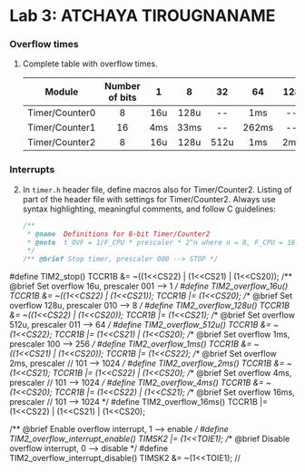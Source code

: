 # Lab 3: ATCHAYA TIROUGNANAME

### Overflow times

1. Complete table with overflow times.

   | **Module** | **Number of bits** | **1** | **8** | **32** | **64** | **128** | **256** | **1024** |
   | :-: | :-: | :-: | :-: | :-: | :-: | :-: | :-: | :-: |
   | Timer/Counter0 | 8  | 16u | 128u | -- | 1ms | -- | 4.1ms | 16.4ms |
   | Timer/Counter1 | 16 |   4ms  | 33ms   | -- | 262ms | -- | 1s | 4.2 s|
   | Timer/Counter2 | 8  |   16u  |  128u  |  512u   | 1ms |  2ms  | 4.1ms | 16.4ms |

### Interrupts

2. In `timer.h` header file, define macros also for Timer/Counter2. Listing of part of the header file with settings for Timer/Counter2. Always use syntax highlighting, meaningful comments, and follow C guidelines:

   ```c
   /**
    * @name  Definitions for 8-bit Timer/Counter2
    * @note  t_OVF = 1/F_CPU * prescaler * 2^n where n = 8, F_CPU = 16 MHz
    */
   /** @brief Stop timer, prescaler 000 --> STOP */
#define TIM2_stop()           TCCR1B &= ~((1<<CS22) | (1<<CS21) | (1<<CS20));
/** @brief Set overflow 16u, prescaler 001 --> 1 */
#define TIM2_overflow_16u()   TCCR1B &= ~((1<<CS22) | (1<<CS21)); TCCR1B |= (1<<CS20);
/** @brief Set overflow 128u, prescaler 010 --> 8 */
#define TIM2_overflow_128u()  TCCR1B &= ~((1<<CS22) | (1<<CS20)); TCCR1B |= (1<<CS21);
/** @brief Set overflow 512u, prescaler 011 --> 64 */
#define TIM2_overflow_512u() TCCR1B &= ~(1<<CS22); TCCR1B |= (1<<CS21) | (1<<CS20);
/** @brief Set overflow 1ms, prescaler 100 --> 256 */
#define TIM2_overflow_1ms()    TCCR1B &= ~((1<<CS21) | (1<<CS20)); TCCR1B |= (1<<CS22);
/** @brief Set overflow 2ms, prescaler // 101 --> 1024 */
#define TIM2_overflow_2ms()    TCCR1B &= ~(1<<CS21); TCCR1B |= (1<<CS22) | (1<<CS20);
/** @brief Set overflow 4ms, prescaler // 101 --> 1024 */
#define TIM2_overflow_4ms()    TCCR1B &= ~(1<<CS20); TCCR1B |= (1<<CS22) | (1<<CS21);
/** @brief Set overflow 16ms, prescaler // 101 --> 1024 */
#define TIM2_overflow_16ms()   TCCR1B |= (1<<CS22) | (1<<CS21) | (1<<CS20);


/** @brief Enable overflow interrupt, 1 --> enable */
#define TIM2_overflow_interrupt_enable()  TIMSK2 |= (1<<TOIE1);
/** @brief Disable overflow interrupt, 0 --> disable */
#define TIM2_overflow_interrupt_disable() TIMSK2 &= ~(1<<TOIE1);
//
 

